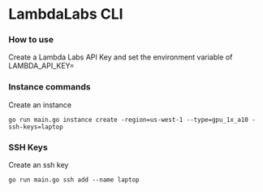 # LambdaLabs CLI

### How to use

Create a Lambda Labs API Key and set the environment variable of LAMBDA_API_KEY=<api key here>

### Instance commands

Create an instance
```
go run main.go instance create -region=us-west-1 --type=gpu_1x_a10 -ssh-keys=laptop
```

### SSH Keys
Create an ssh key
```
go run main.go ssh add --name laptop
```